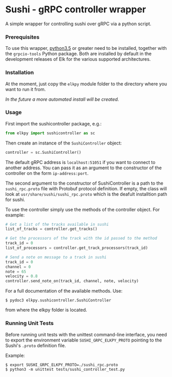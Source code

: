 # Sushi - gRPC controller wrapper #

A simple wrapper for controlling sushi over gRPC via a python script.

### Prerequisites ###

To use this wrapper, [python3.5](https://www.python.org/downloads/) or greater need to be installed, together with the `grpcio-tools` Python package. Both are installed by default in the development releases of Elk for the various supported architectures.

### Installation ###

At the moment, just copy the `elkpy` module folder to the directory where you want to run it from.

_In the future a more automated install will be created._

### Usage ###

First import the sushicontroller package, e.g.:
```python
from elkpy import sushicontroller as sc
```
Then create an instance of the `SushiController` object:
```python
controller = sc.SushiController()
```
The default gRPC address is `localhost:51051` if you want to connect to another address. You can pass it as an argument to the constructor of the controller on the form `ip-address:port`.

The second argument to the constructor of SushiController is a path to the `sushi_rpc.proto` file with Protobuf protocol definition. If empty, the class will look at `usr/share/sushi/sushi_rpc.proto` which is the deafult installtion path for sushi.

To use the controller simply use the methods of the controller object. For example:
```python
# Get a list of the tracks available in sushi
list_of_tracks = controller.get_tracks()

# Get the processors of the track with the id passed to the method
track_id = 0
list_of_processors = controller.get_track_processors(track_id)

# Send a note on message to a track in sushi
track_id = 0
channel = 0
note = 65
velocity = 0.8
controller.send_note_on(track_id, channel, note, velocity)
```

For a full documentation of the available methods. Use:
```console
$ pydoc3 elkpy.sushicontroller.SushiController
```
from where the elkpy folder is located.

### Running Unit Tests ###
Before running unit tests with the unittest command-line interface, you need to export the environment variable `SUSHI_GRPC_ELKPY_PROTO` pointing to the Sushi's `.proto` definition file.

Example:
```
$ export SUSHI_GRPC_ELKPY_PROTO=./sushi_rpc.proto
$ python3 -m unittest tests/sushi_controller_test.py
```
